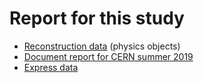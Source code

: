 # Report for this study

* [Reconstruction data](reco/) (physics objects)
* [Document report for CERN summer 2019](summer/)
* [Express data](express/)